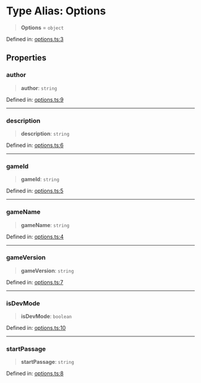 # Type Alias: Options

> **Options** = `object`

Defined in: [options.ts:3](https://github.com/laruss/react-text-game/blob/5d1b7f722e0508dc7727e83f20112624d7c139f7/packages/core/src/options.ts#L3)

## Properties

### author

> **author**: `string`

Defined in: [options.ts:9](https://github.com/laruss/react-text-game/blob/5d1b7f722e0508dc7727e83f20112624d7c139f7/packages/core/src/options.ts#L9)

***

### description

> **description**: `string`

Defined in: [options.ts:6](https://github.com/laruss/react-text-game/blob/5d1b7f722e0508dc7727e83f20112624d7c139f7/packages/core/src/options.ts#L6)

***

### gameId

> **gameId**: `string`

Defined in: [options.ts:5](https://github.com/laruss/react-text-game/blob/5d1b7f722e0508dc7727e83f20112624d7c139f7/packages/core/src/options.ts#L5)

***

### gameName

> **gameName**: `string`

Defined in: [options.ts:4](https://github.com/laruss/react-text-game/blob/5d1b7f722e0508dc7727e83f20112624d7c139f7/packages/core/src/options.ts#L4)

***

### gameVersion

> **gameVersion**: `string`

Defined in: [options.ts:7](https://github.com/laruss/react-text-game/blob/5d1b7f722e0508dc7727e83f20112624d7c139f7/packages/core/src/options.ts#L7)

***

### isDevMode

> **isDevMode**: `boolean`

Defined in: [options.ts:10](https://github.com/laruss/react-text-game/blob/5d1b7f722e0508dc7727e83f20112624d7c139f7/packages/core/src/options.ts#L10)

***

### startPassage

> **startPassage**: `string`

Defined in: [options.ts:8](https://github.com/laruss/react-text-game/blob/5d1b7f722e0508dc7727e83f20112624d7c139f7/packages/core/src/options.ts#L8)
